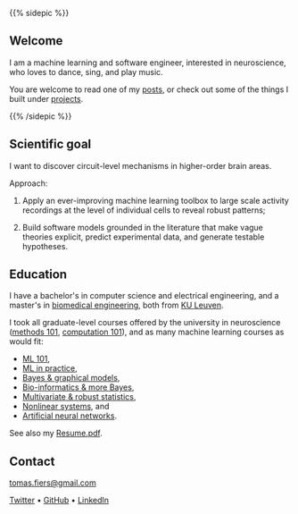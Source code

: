 ---
---


{{% sidepic %}}

## Welcome

I am a machine learning and software engineer, interested in neuroscience, who
loves to dance, sing, and play music.

You are welcome to read one of my [posts](/posts), or check out some
of the things I built under [projects](/projects).

{{% /sidepic %}}



## Scientific goal

I want to discover circuit-level mechanisms in higher-order brain areas.

Approach:

1. Apply an ever-improving machine learning toolbox to large scale activity
   recordings at the level of individual cells to reveal robust patterns;

2. Build software models grounded in the literature that make vague theories
   explicit, predict experimental data, and generate testable hypotheses.



## Education

I have a bachelor's in computer science and electrical engineering, and a 
master's in [biomedical engineering](https://onderwijsaanbod.kuleuven.be/opleidingen/e/CQ_51360389.htm),
both from [KU Leuven](https://www.kuleuven.be/english/).

I took all graduate-level courses offered by the university in neuroscience 
([methods 101](https://onderwijsaanbod.kuleuven.be//2017/syllabi/e/G0U76AE.htm),
[computation 101](https://onderwijsaanbod.kuleuven.be/syllabi/e/H02B3AE.htm)),
and as many machine learning courses as would fit:

- [ML 101](https://onderwijsaanbod.kuleuven.be/syllabi/e/H02C1AE.htm),
- [ML in practice](https://onderwijsaanbod.kuleuven.be/syllabi/e/H0T25AE.htm),
- [Bayes & graphical models](https://onderwijsaanbod.kuleuven.be/syllabi/e/H02D2AE.htm),
- [Bio-informatics & more Bayes](https://onderwijsaanbod.kuleuven.be/syllabi/v/e/H05M9AE.htm),
- [Multivariate & robust statistics](https://onderwijsaanbod.kuleuven.be/syllabi/v/e/G0O00AE.htm),
- [Nonlinear systems](https://onderwijsaanbod.kuleuven.be/syllabi/v/e/H0S11AE.htm), and
- [Artificial neural networks](https://onderwijsaanbod.kuleuven.be/syllabi/e/H03V7BE.htm).

See also my [Resume.pdf](/content/CV.pdf).



## Contact

[tomas.fiers@gmail.com](mailto:tomas.fiers@gmail.com)

[Twitter](https://twitter.com/TomasFiers) •
[GitHub](https://github.com/tfiers) •
[LinkedIn](https://www.linkedin.com/in/tomasfiers/)
